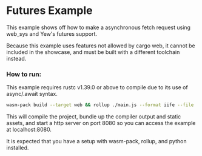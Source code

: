 # Futures Example
This example shows off how to make a asynchronous fetch request using web_sys and Yew's futures support.

Because this example uses features not allowed by cargo web, it cannot be included in the showcase, and must be built with a different toolchain instead.

### How to run:
This example requires rustc v1.39.0 or above to compile due to its use of async/.await syntax.

```sh
wasm-pack build --target web && rollup ./main.js --format iife --file ./pkg/bundle.js && python -m SimpleHTTPServer 8080
```
This will compile the project, bundle up the compiler output and static assets, and start a http server on port 8080 so you can access the example at localhost:8080.

It is expected that you have a setup with wasm-pack, rollup, and python installed.
